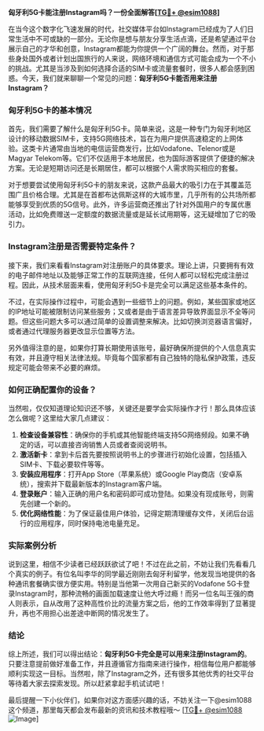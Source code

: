 **匈牙利5G卡能注册Instagram吗？一份全面解答[[TG💪+ @esim1088](https://t.me/s/esim1088)]**

在当今这个数字化飞速发展的时代，社交媒体平台如Instagram已经成为了人们日常生活中不可或缺的一部分。无论你是想与朋友分享生活点滴，还是希望通过平台展示自己的才华和创意，Instagram都能为你提供一个广阔的舞台。然而，对于那些身处国外或者计划出国旅行的人来说，网络环境和通信方式可能会成为一个不小的挑战。尤其是当涉及到如何选择合适的SIM卡或流量套餐时，很多人都会感到困惑。今天，我们就来聊聊一个常见的问题：**匈牙利5G卡能否用来注册Instagram？**

### 匈牙利5G卡的基本情况

首先，我们需要了解什么是匈牙利5G卡。简单来说，这是一种专门为匈牙利地区设计的移动数据SIM卡，支持5G网络技术，旨在为用户提供高速稳定的上网体验。这类卡片通常由当地的电信运营商发行，比如Vodafone、Telenor或是Magyar Telekom等。它们不仅适用于本地居民，也为国际游客提供了便捷的解决方案。无论是短期访问还是长期居住，都可以根据个人需求购买相应的套餐。

对于想要尝试使用匈牙利5G卡的朋友来说，这款产品最大的吸引力在于其覆盖范围广且价格合理。尤其是在首都布达佩斯这样的大城市里，几乎所有的公共场所都能够享受到优质的5G信号。此外，许多运营商还推出了针对外国用户的专属优惠活动，比如免费赠送一定额度的数据流量或是延长试用期等，这无疑增加了它的吸引力。

### Instagram注册是否需要特定条件？

接下来，我们来看看Instagram对注册账户的具体要求。理论上讲，只要拥有有效的电子邮件地址以及能够正常工作的互联网连接，任何人都可以轻松完成注册过程。因此，从技术层面来看，使用匈牙利5G卡是完全可以满足这些基本条件的。

不过，在实际操作过程中，可能会遇到一些细节上的问题。例如，某些国家或地区的IP地址可能被限制访问某些服务；又或者是由于语言差异导致界面显示不全等问题。但这些问题大多可以通过简单的设置调整来解决。比如切换浏览器语言偏好，或者通过代理服务器更改显示位置等方法。

另外值得注意的是，如果你打算长期使用该账号，最好确保所提供的个人信息真实有效，并且遵守相关法律法规。毕竟每个国家都有自己独特的隐私保护政策，违反规定可能会带来不必要的麻烦。

### 如何正确配置你的设备？

当然啦，仅仅知道理论知识还不够，关键还是要学会实际操作才行！那么具体应该怎么做呢？这里给大家几点建议：

1. **检查设备兼容性**：确保你的手机或其他智能终端支持5G网络频段。如果不确定的话，可以直接咨询销售人员或者查阅说明书。
2. **激活新卡**：拿到卡后首先要按照说明书上的步骤进行初始化设置，包括插入SIM卡、下载必要软件等等。
3. **安装应用程序**：打开App Store（苹果系统）或Google Play商店（安卓系统），搜索并下载最新版本的Instagram客户端。
4. **登录账户**：输入正确的用户名和密码即可成功登陆。如果没有现成账号，则需先创建一个新的。
5. **优化网络性能**：为了保证最佳用户体验，记得定期清理缓存文件，关闭后台运行的应用程序，同时保持电池电量充足。

### 实际案例分析

说到这里，相信不少读者已经跃跃欲试了吧！不过在此之前，不妨让我们先看看几个真实的例子。有位名叫李华的同学最近刚刚去匈牙利留学，他发现当地提供的各种通讯套餐确实很方便实用。特别是当他第一次用自己新买的Vodafone 5G卡登录Instagram时，那种流畅的画面加载速度让他大呼过瘾！而另一位名叫王强的商人则表示，自从改用了这种高性价比的流量方案之后，他的工作效率得到了显著提升，再也不用担心出差途中断网的情况发生了。

### 结论

综上所述，我们可以得出结论：**匈牙利5G卡完全是可以用来注册Instagram的**。只要注意提前做好准备工作，并且遵循官方指南来进行操作，相信每位用户都能够顺利实现这一目标。当然啦，除了Instagram之外，还有很多其他优秀的社交平台等待着大家去探索发现。所以赶紧拿起手机试试吧！

最后提醒一下小伙伴们，如果你对这方面感兴趣的话，不妨关注一下@esim1088这个频道，那里每天都会发布最新的资讯和技术教程哦～ [[TG💪+ @esim1088](https://t.me/s/esim1088) ![Image](https://i.postimg.cc/4NQfJmqS/Snipaste-2025-05-13-00-14-12.png)]